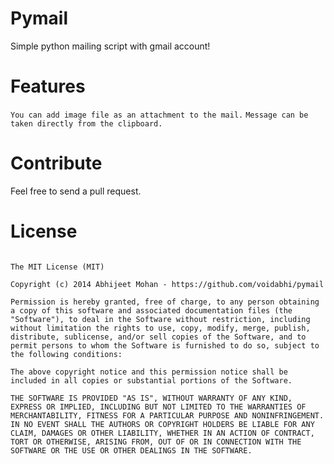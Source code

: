 Pymail
======

Simple python mailing script with gmail account!

Features
======
```You can add image file as an attachment to the mail.```
```Message can be taken directly from the clipboard.```

Contribute
==========

Feel free to send a pull request.

License
=======

```

The MIT License (MIT)

Copyright (c) 2014 Abhijeet Mohan - https://github.com/voidabhi/pymail

Permission is hereby granted, free of charge, to any person obtaining a copy of this software and associated documentation files (the "Software"), to deal in the Software without restriction, including without limitation the rights to use, copy, modify, merge, publish, distribute, sublicense, and/or sell copies of the Software, and to permit persons to whom the Software is furnished to do so, subject to the following conditions:

The above copyright notice and this permission notice shall be included in all copies or substantial portions of the Software.

THE SOFTWARE IS PROVIDED "AS IS", WITHOUT WARRANTY OF ANY KIND, EXPRESS OR IMPLIED, INCLUDING BUT NOT LIMITED TO THE WARRANTIES OF MERCHANTABILITY, FITNESS FOR A PARTICULAR PURPOSE AND NONINFRINGEMENT. IN NO EVENT SHALL THE AUTHORS OR COPYRIGHT HOLDERS BE LIABLE FOR ANY CLAIM, DAMAGES OR OTHER LIABILITY, WHETHER IN AN ACTION OF CONTRACT, TORT OR OTHERWISE, ARISING FROM, OUT OF OR IN CONNECTION WITH THE SOFTWARE OR THE USE OR OTHER DEALINGS IN THE SOFTWARE.

```

